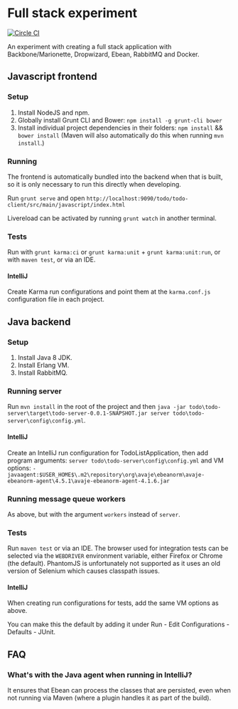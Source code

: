 Full stack experiment
=====================
[![Circle CI](https://circleci.com/gh/Lugribossk/dropwizard-experiment.svg?style=svg)](https://circleci.com/gh/Lugribossk/dropwizard-experiment)

An experiment with creating a full stack application with Backbone/Marionette, Dropwizard, Ebean, RabbitMQ and Docker.

## Javascript frontend

### Setup
1. Install NodeJS and npm.
2. Globally install Grunt CLI and Bower: `npm install -g grunt-cli bower`
3. Install individual project dependencies in their folders: `npm install` && `bower install` (Maven will also automatically do this when running `mvn install`.)

### Running
The frontend is automatically bundled into the backend when that is built, so it is only necessary to run this directly when developing. 

Run `grunt serve` and open `http://localhost:9090/todo/todo-client/src/main/javascript/index.html`

Livereload can be activated by running `grunt watch` in another terminal.

### Tests
Run with `grunt karma:ci` or `grunt karma:unit` + `grunt karma:unit:run`, or with `maven test`, or via an IDE.

#### IntelliJ
Create Karma run configurations and point them at the `karma.conf.js` configuration file in each project.

## Java backend

### Setup
1. Install Java 8 JDK.
2. Install Erlang VM.
3. Install RabbitMQ.

### Running server
Run `mvn install` in the root of the project and then `java -jar todo\todo-server\target\todo-server-0.0.1-SNAPSHOT.jar server todo\todo-server\config\config.yml`.

#### IntelliJ
Create an IntelliJ run configuration for TodoListApplication, then add program arguments: `server todo\todo-server\config\config.yml`
and VM options: `-javaagent:$USER_HOME$\.m2\repository\org\avaje\ebeanorm\avaje-ebeanorm-agent\4.5.1\avaje-ebeanorm-agent-4.1.6.jar`

### Running message queue workers
As above, but with the argument `workers` instead of `server`.

### Tests
Run `maven test` or via an IDE.
The browser used for integration tests can be selected via the `WEBDRIVER` environment variable, either Firefox or Chrome (the default).
PhantomJS is unfortunately not supported as it uses an old version of Selenium which causes classpath issues.

#### IntelliJ
When creating run configurations for tests, add the same VM options as above.

You can make this the default by adding it under Run - Edit Configurations - Defaults - JUnit.

## FAQ

### What's with the Java agent when running in IntelliJ?
It ensures that Ebean can process the classes that are persisted, even when not running via Maven (where a plugin handles it as part of the build).
